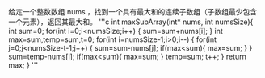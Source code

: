 给定一个整数数组 nums ，找到一个具有最大和的连续子数组（子数组最少包含一个元素），返回其最大和。
'''c
int maxSubArray(int* nums, int numsSize){
    int sum=0;
    for(int i=0;i<numsSize;i++)
    {
        sum=sum+nums[i];
    }
    int max=sum,temp=sum,t=0;
    for(int i=numsSize-1;i>0;i--)
    {
        for(int j=0;j<numsSize-t-1;j++)
        {
            sum=sum-nums[j];
            if(max<sum){
                max=sum;
            }
        }
        sum=temp-nums[i];
        if(max<sum){
                max=sum;
        }
        temp=sum;
        t++;
    }
    return max;
}
'''
